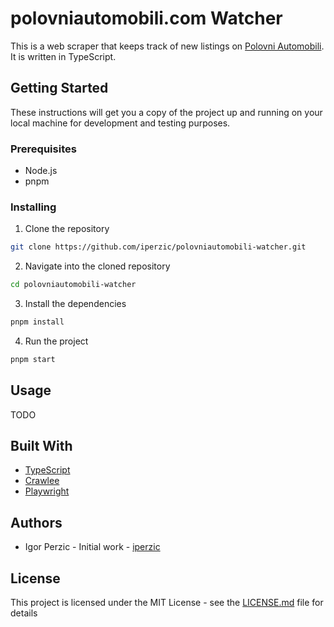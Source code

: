 # polovniautomobili.com Watcher

This is a web scraper that keeps track of new listings on [Polovni Automobili](polovniautomobili.com). It is written in TypeScript.

## Getting Started

These instructions will get you a copy of the project up and running on your local machine for development and testing purposes.

### Prerequisites

- Node.js
- pnpm

### Installing

1. Clone the repository

```bash
git clone https://github.com/iperzic/polovniautomobili-watcher.git
```

2. Navigate into the cloned repository

```bash
cd polovniautomobili-watcher
```

3. Install the dependencies

```bash
pnpm install
```

4. Run the project

```bash
pnpm start
```

## Usage

TODO

## Built With

- [TypeScript](https://www.typescriptlang.org/)
- [Crawlee](https://www.npmjs.com/package/crawlee)
- [Playwright](https://playwright.dev/)

## Authors

- Igor Perzic - Initial work - [iperzic](https://github.com/iperzic)

## License

This project is licensed under the MIT License - see the [LICENSE.md](LICENSE.md) file for details
